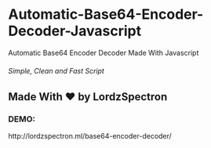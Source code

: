 # Automatic-Base64-Encoder-Decoder-Javascript
Automatic Base64 Encoder Decoder Made With Javascript

<h6>Simple, Clean and Fast Script</h6>
<h2>Made With &hearts; by LordzSpectron</h2>
<h3>DEMO: </h3> http://lordzspectron.ml/base64-encoder-decoder/
